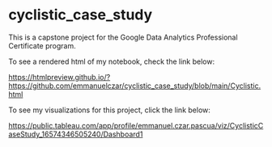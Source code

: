 # cyclistic_case_study

This is a capstone project for the Google Data Analytics Professional Certificate program.

To see a rendered html of my notebook, check the link below: 

https://htmlpreview.github.io/?https://github.com/emmanuelczar/cyclistic_case_study/blob/main/Cyclistic.html

To see my visualizations for this project, click the link below:

https://public.tableau.com/app/profile/emmanuel.czar.pascua/viz/CyclisticCaseStudy_16574346505240/Dashboard1
